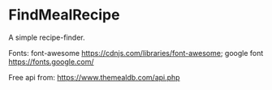 # FindMealRecipe
A simple recipe-finder.

Fonts: font-awesome https://cdnjs.com/libraries/font-awesome; google font https://fonts.google.com/

Free api from: https://www.themealdb.com/api.php
